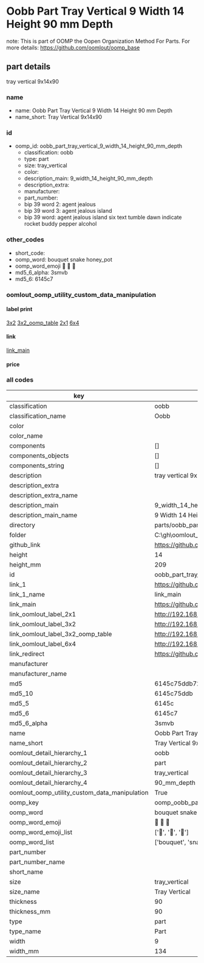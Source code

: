 # Oobb Part Tray Vertical 9 Width 14 Height 90 mm Depth  

note: This is part of OOMP the Oopen Organization Method For Parts. For more details: https://github.com/oomlout/oomp_base

##  part details
  



tray vertical 9x14x90



### name
* name: Oobb Part Tray Vertical 9 Width 14 Height 90 mm Depth
* name_short: Tray Vertical 9x14x90 
### id
* oomp_id: oobb_part_tray_vertical_9_width_14_height_90_mm_depth
  * classification: oobb
  * type: part
  * size: tray_vertical
  * color: 
  * description_main: 9_width_14_height_90_mm_depth
  * description_extra: 
  * manufacturer: 
  * part_number: 
  * bip 39 word 2: agent jealous
  * bip 39 word 3: agent jealous island
  * bip 39 word: agent jealous island six text tumble dawn indicate rocket buddy pepper alcohol

### other_codes
* short_code: 
* oomp_word: bouquet snake honey_pot
* oomp_word_emoji :bouquet: :snake: :honey_pot:
* md5_6_alpha: 3smvb
* md5_6: 6145c7






### oomlout_oomp_utility_custom_data_manipulation
#### label print
[3x2](http://192.168.1.245:1112/?label=oomp%203smvb)
[3x2_oomp_table](http://192.168.1.108:1112/?label=oomp%203smvb)
[2x1](http://192.168.1.242:1112/?label=oomp%203smvb)
[6x4](http://192.168.1.55:1112/?label=oomp%203smvb)    

#### link

[link_main](https://github.com/oomlout/oomlout_oobb_version_4_generated_parts/tree/main/navigation_oomp/oobb/part/tray_vertical/9_width_14_height_90_mm_depth/part)                              

#### price







### all codes 
| key | value |  
| --- | --- |  
| classification | oobb |  
| classification_name | Oobb |  
| color |  |  
| color_name |  |  
| components | [] |  
| components_objects | [] |  
| components_string | [] |  
| description | tray vertical 9x14x90 |  
| description_extra |  |  
| description_extra_name |  |  
| description_main | 9_width_14_height_90_mm_depth |  
| description_main_name | 9 Width 14 Height 90 mm Depth |  
| directory | parts/oobb_part_tray_vertical_9_width_14_height_90_mm_depth |  
| folder | C:\gh\oomlout_oobb_version_4_generated_parts\parts\oobb_part_tray_vertical_9_width_14_height_90_mm_depth |  
| github_link | https://github.com/oomlout/oomlout_oomp_part_src/tree/main/parts/oobb_part_tray_vertical_9_width_14_height_90_mm_depth |  
| height | 14 |  
| height_mm | 209 |  
| id | oobb_part_tray_vertical_9_width_14_height_90_mm_depth |  
| link_1 | https://github.com/oomlout/oomlout_oobb_version_4_generated_parts/tree/main/navigation_oomp/oobb/part/tray_vertical/9_width_14_height_90_mm_depth/part |  
| link_1_name | link_main |  
| link_main | https://github.com/oomlout/oomlout_oobb_version_4_generated_parts/tree/main/navigation_oomp/oobb/part/tray_vertical/9_width_14_height_90_mm_depth/part |  
| link_oomlout_label_2x1 | http://192.168.1.242:1112/?label=oomp%203smvb |  
| link_oomlout_label_3x2 | http://192.168.1.245:1112/?label=oomp%203smvb |  
| link_oomlout_label_3x2_oomp_table | http://192.168.1.108:1112/?label=oomp%203smvb |  
| link_oomlout_label_6x4 | http://192.168.1.55:1112/?label=oomp%203smvb |  
| link_redirect | https://github.com/oomlout/oomlout_oobb_version_4_generated_parts/tree/main/parts/oobb_tray_vertical_09_14_90 |  
| manufacturer |  |  
| manufacturer_name |  |  
| md5 | 6145c75ddb72e6ffa96fdc9cecdde027 |  
| md5_10 | 6145c75ddb |  
| md5_5 | 6145c |  
| md5_6 | 6145c7 |  
| md5_6_alpha | 3smvb |  
| name | Oobb Part Tray Vertical 9 Width 14 Height 90 mm Depth |  
| name_short | Tray Vertical 9x14x90  |  
| oomlout_detail_hierarchy_1 | oobb |  
| oomlout_detail_hierarchy_2 | part |  
| oomlout_detail_hierarchy_3 | tray_vertical |  
| oomlout_detail_hierarchy_4 | 90_mm_depth |  
| oomlout_oomp_utility_custom_data_manipulation | True |  
| oomp_key | oomp_oobb_part_tray_vertical_9_width_14_height_90_mm_depth |  
| oomp_word | bouquet snake honey_pot |  
| oomp_word_emoji | :bouquet: :snake: :honey_pot: |  
| oomp_word_emoji_list | [':bouquet:', ':snake:', ':honey_pot:'] |  
| oomp_word_list | ['bouquet', 'snake', 'honey_pot'] |  
| part_number |  |  
| part_number_name |  |  
| short_name |  |  
| size | tray_vertical |  
| size_name | Tray Vertical |  
| thickness | 90 |  
| thickness_mm | 90 |  
| type | part |  
| type_name | Part |  
| width | 9 |  
| width_mm | 134 |  
